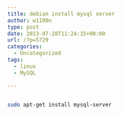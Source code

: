 ```yaml
---
title: debian install mysql server
author: w1100n
type: post
date: 2013-07-28T11:24:15+00:00
url: /?p=5729
categories:
  - Uncategorized
tags:
  - linux
  - MySQL

---
```

```bash

sudo apt-get install mysql-server

```